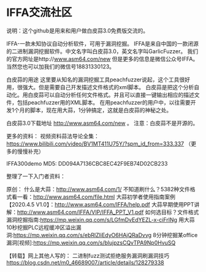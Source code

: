 # IFFA交流社区
说明：这个github是用来和用户做白皮蒜3.0免费版交流的。

IFFA-一款未知协议自动分析软件，可用于漏洞挖掘。
IFFA是来自中国的一款闭源的二进制漏洞挖掘软件。中文名字叫白皮蒜3.0，英文名字叫GarlicFuzzer。
我们的官方网址是http://www.asm64.com/new  但是更多的信息是微信公众号IFFA。当然您也可以加我们的微信号18831330123。

白皮蒜的用途
这里要从知名的漏洞挖掘工具peachfuzzer说起，这个工具很好用，很强大。但是需要自己开发描述文件格式的xml脚本。
白皮蒜是把这个分析自动化。用白皮蒜可以自动分析任何文件格式。并且可以直接一键输出相应的描述文件，包括peachfuzzer用的XML脚本。
在用peachfuzzer的用户中，以往需要开发1个月的脚本，现在用大蒜，1分钟搞定，这就是白皮蒜的神秘之处。


白皮蒜3.0下载地址 http://www.asm64.com/new 。
注意：白皮蒜不是开源的。

更多的资料：
视频资料蒜法导论全集： https://www.bilibili.com/video/BV1MT411U75Y/?spm_id_from=333.337
（更多的慢慢补充）


IFFA300demo     MD5: DD094A7136CBC8EC42F9EB74D02CB233



整理了一下入门者资料：

原创：
什么是大蒜：http://www.asm64.com/1/
不知道刷什么？5382种文件格式看一看：http://www.asm64.com/file.html
大蒜初学者使用指南案例【2020.4.5 V1.0】：http://www.asm64.com/IFFA/help.pdf
大蒜早期使用PPT讲解：http://www.asm64.com/IFFA/VIP/IFFA_PPT_V1.pdf
如何选目标？文件格式漏洞挖掘指南:https://mp.weixin.qq.com/s/LGfmDvEdYEZL-x-ciFrlNg
用大蒜10秒挖掘PLC远程缓冲区溢出漏洞:https://mp.weixin.qq.com/s/ebRlZIiEdyO6HAjQRaDvvg
8分钟挖掘某office漏洞[视频]:https://mp.weixin.qq.com/s/blujpzsCQvTPA9Np0HvuSQ

【转载】网上其他人写的：
二进制fuzz测试拒绝服务漏洞刷漏洞技巧
https://blog.csdn.net/m0_46689007/article/details/128279338 

